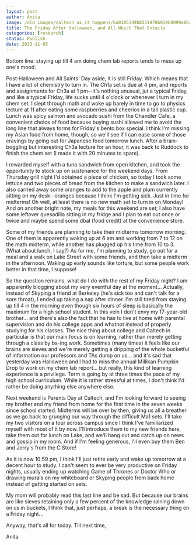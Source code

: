 ```yaml
---
layout: post
author: Anita
image: /old_images/caltech_as_it_happens/6a0105349b8251970b019b0090e86a970b.jpg
title: The Friday After Halloween, and All Which That Entails
categories: [research]
status: Publish
date: 2013-11-05
---
```



Bottom line: staying up till 4 am doing chem lab reports tends to mess up one's mood.

Post-Halloween and All Saints' Day aside, it is still Friday. Which means that I have a lot of chemistry to turn in. The Ch1a set is due at 4 pm, and reports and assignments for Ch3a at 1 pm--it's nothing unusual, jut a typical Friday, and like a typical Friday, life sucks until 4 o'clock or whenever I turn in my chem set. I slept through math and woke up barely in time to go to physics lecture at 11 after eating some raspberries and cheerios in a tall plastic cup. Lunch was spicy salmon and avocado sushi from the Chandler Cafe, a convenient choice of food because buying sushi allowed me to avoid the long line that always forms for Friday's bento box special. I think I'm missing my Asian food from home, though, so we'll see if I can ease some of those cravings by going out for Japanese food tomorrow lunch. After a brain-boggling but interesting Ch3a lecture for an hour, it was back to Ruddock to finish the chem set (I made it with 20 minutes to spare).

I rewarded myself with a tuna sandwich from open kitchen, and took the opportunity to stock up on sustenance for the weekend days. From Thursday grill night I'd obtained a piece of chicken, so today I took some lettuce and two pieces of bread from the kitchen to make a sandwich later. I also carried away some oranges to add to the apple and plum currently sitting on my desk--oranges because I think I'm getting sick. Just in time for midterms! Oh well, at least there is no new math set to turn in on Monday! And on another bright note, my meals for this weekend are set; I also have some leftover quesadilla sitting in my fridge and I plan to eat out once or twice and maybe spend some dbal (food credit) at the convenience store.

Some of my friends are planning to take their midterms tomorrow morning. One of them is apparently waking up at 6 am and working from 7 to 12 on the math midterm, while another has plugged up his time from 10 to 3. (What about lunch, I say?) As for me, I'm planning to study, go out for a meal and a walk on Lake Street with some friends, and then take a midterm in the afternoon. Waking up early sounds like torture, but some people work better in that time, I suppose!

So the question remains, what do I do with the rest of my Friday night? I am apparently blogging about my very eventful day at the moment... Actually, instead of Skyping a friend at Berkeley (he's sick too and can't talk for a sore throat), I ended up taking a nap after dinner. I'm still tired from staying up till 4 in the morning even though six hours of sleep is basically the maximum for a high school student. In this vein I don't envy my 17-year-old brother... and there's also the fact that he has to live at home with parental supervision and do his college apps and whatnot instead of properly studying for his classes. The nice thing about college and Caltech in particular is that our main focus is on learning, rather than merely getting through a class by bs-ing work. Sometimes (many times) it feels like our brains are sieves and we're merely getting a dripping of the whole bucketful of information our professors and TAs dump on us... and it's sad that yesterday was Halloween and I had to miss the annual Millikan Pumpkin Drop to work on my chem lab report... but really, this kind of learning experience is a privilege. Term is going by at three times the pace of my high school curriculum. While it is rather stressful at times, I don't think I'd rather be doing anything else anywhere else.

Next weekend is Parents Day at Caltech, and I'm looking forward to seeing my brother and my friend from home for the first time in the seven weeks since school started. Midterms will be over by then, giving us all a breather as we go back to grunging our way through the difficult Ma1 sets. I'll take my two visitors on a tour across campus since I think I've familiarized myself with most of it by now. I'll introduce them to my new friends here, take them out for lunch on Lake, and we'll hang out and catch up on news and gossip in my room. And if I'm feeling generous, I'll even buy them Ben and Jerry's from the C Store!

As it is now 10:59 pm, I think I'll just retire early and wake up tomorrow at a decent hour to study. I can't seem to ever be very productive on Friday nights, usually ending up watching Game of Thrones or Doctor Who or drawing murals on my whiteboard or Skyping people from back home instead of getting started on sets.

My mom will probably read this last line and be sad. But because our brains are like sieves retaining only a few percent of the knowledge raining down on us in buckets, I think that, just perhaps, a break is the necessary thing on a Friday night...

Anyway, that's all for today. Till next time,

Anita 

